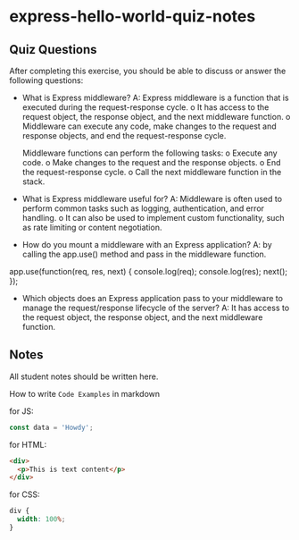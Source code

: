 # express-hello-world-quiz-notes

## Quiz Questions

After completing this exercise, you should be able to discuss or answer the following questions:

- What is Express middleware?
A: Express middleware is a function that is executed during the request-response cycle.
    o It has access to the request object, the response object, and the next middleware function.
    o Middleware can execute any code, make changes to the request and response objects, and end the request-response cycle.

  Middleware functions can perform the following tasks:
    o Execute any code.
    o Make changes to the request and the response objects.
    o End the request-response cycle.
    o Call the next middleware function in the stack.

- What is Express middleware useful for?
A: Middleware is often used to perform common tasks such as logging, authentication, and error handling.
  o It can also be used to implement custom functionality, such as rate limiting or content negotiation.

- How do you mount a middleware with an Express application?
A: by calling the app.use() method and pass in the middleware function.

app.use(function(req, res, next) {
  console.log(req);
  console.log(res);
  next();
});

- Which objects does an Express application pass to your middleware to manage the request/response lifecycle of the server?
A: It has access to the request object, the response object, and the next middleware function.


## Notes

All student notes should be written here.

How to write `Code Examples` in markdown

for JS:

```javascript
const data = 'Howdy';
```

for HTML:

```html
<div>
  <p>This is text content</p>
</div>
```

for CSS:

```css
div {
  width: 100%;
}
```
